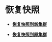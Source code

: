 # 恢复快照<a name="ZH-CN_TOPIC_0000001405476918"></a>

-   **[恢复快照到新集群](恢复快照到新集群.md)**  

-   **[恢复快照到原集群](恢复快照到原集群.md)**  


